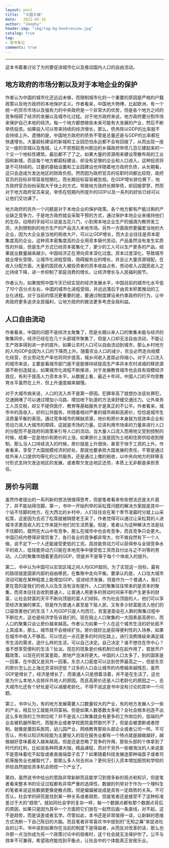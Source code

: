 ```yaml
---
layout: post
title:  "大国大城"
date:   2021-05-16
author: "Joephy"
header-img: "img/tag-bg-bookreview.jpg"
catalog: true
tag:
- 读书笔记 
comments: true
---
```


-----------

这本书着重讨论了为何要促进城市化以及推动国内人口的自由流动。


## 地方政府的市场分割以及对于本地企业的保护


作者认为中国的城市化还远远未够，而限制城市化的一个重要的原因是严格的户籍政策以及地方政府的本地保护主义。作者看来，中国地大物博，比起欧洲，有一个统一的货币市场以及强有力的中央政府是一个非常大的优势，但是各个地方之间的竞争阻碍了经济的发展以及城市化过程。对于地方政府来说，地方政府要分割市场来保护自己本地的经济。每一个地方都想做些未来可能有大发展的产业，然后不断举债投资。如果投入可以带来持续的经济增长，那么，债务除以GDP的比率就不会持续上升。遗憾的是，中国地方政府的债务不管是总量还是与GDP的比率都在快速增长。大量超标建设的新城和工业园恐怕永远都不会有回报了，从而出现一座又一座的空城以及鬼城，让人不禁想起贵州那边的乡镇政府举债几百亿建起来的一个又一个地标性建筑，最后都不了了之。如果大量的资源用来建设零散布局的工业园和新城，而且每个地方都超标建设，却没有足够的企业和人口进入，这种投资将是不可持续的。过量的基础设置和工业园建设也伴随着地方政府负债，从长期看，这只会造成欠发达地区的财政负担。然而因为政府官员的任职时间都比较短，政府官员的目标非常容易短期化，而长期目标容易被忽视。在GDP增长排位赛下，地方政府官员纷纷采取大干快上的方式，导致地方政府长期举债，却回报寥寥，然而对于地方政府官员来说，举债在短期内所提升的GDP以及一系列的好处已经可以让他们交功课了。


地方政府的另外一个问题是对于本地企业的保护政策。各个地方都有产能过剩的产业缺乏竞争力，于是地方政府就会采取干预的方式，通过保护本地企业来维持他们的生存。动用的手段可以说是五花八门，小到用本地企业生产的烟酒为教师发工资，大到限制别的地方生产的产品流入本地市场。另外一方面政府更偏爱当地的大企业，因为大企业是当地的税收大户，可以让GDP增长，而大企业往往是资本密集度高的企业。这种资本密集度高的企业用资本替代劳动，产品虽然没有发生实质性的升级，但是生产方式已经资本密集化了，更少的工人可以生产更多的产品，结果就业数量越来越少。中国经济正在滑向资本深化过度。资本过度深化，导致城市就业增长受限，让城市化进程受阻，阻碍服务业的增长，并且让大量资源错配。在收入分配方面，大量的国民收入被投资者的资本收益占有，劳动收入占国民收入之比持续下降，进一步抑制了家庭消费的增长，让经济增长与人民福利脱节。


作者认为，如果按照中国今天已经实现的经济发展水平，中国目前的城市化水平低了10个百分点左右，中国的城市化进程受阻，并远远落后于由资本积累推动的工业化进程。对于当前的情况更重要的是，要通过制度建设来约束政府的行为，让中央政府更多追求全民福利，让地方政府的做法更多考虑全局利益。


## 人口自由流动


作者看来，中国的问题不是经济太聚集了，而是长期以来人口的聚集未能与经济的聚集同步。经济已经在在几个头部城市聚集了，但是人口却无法自由流动，不能让生产效率得到进一步的提升。如果让农村人口可以自由流动到城市，那么乡村地方的人均GDP会因为人口的下降而上升。随着农业人口的减少，农业必然走向规模化经营，农业劳动生产率也将同步提高，城乡间收入差距必将缩小。对于人口流入的城市来说，主要是看城市部门是不是能够持续提高生产率并未农村进城的移民源源不断创造就业。如果城市化进程不断推进，对于发展教育城市也会具有规模经济效应，有利于提高人力资本水平。从数据上看，最近十年间，中国人口的平均受教育水平虽然在上升，但上升速度越来越慢。


对于大城市病来说，人口的流入并不是第一原因。犯罪率高了就想办法惩处罪犯，交通拥堵了可以通过增加小马路、增加地下轨道的方法来舒缓交通压力。让外来务工人员交税，却又不提供医疗、教育等基础服务才是真正的不公平。作者看来，城市中的高收入，好的公共服务，伴随着相对严重的城市病和高房价，恰恰是城市生活质量平衡的表现。通过竞争城市的稀缺资源，地价和房价本身就为低效率企业和劳动力进入大城市的障碍，这就是市场的力量。应该利用市场来的力量来进行人口的分配而不是政府的政策来引导人口的流动。当大量人口流入而用地又受到控制的时候，结果一定是地价和房价的上涨。如果房价上涨是因为土地和住房供给收到限制，那么当人口持续流入的时候，房价就是上升很快，甚至于快于工资的上升。作者看来，享受了大国规模经济的好处，那就也要承担大国发展的责任，不管是通过给外来人口提供均等化的公共服务，还是通过上缴的税收，以中央向地方的转移支付形式支持欠发达地区的发展，或者帮欠发达地区还债，本质上无非都是承担责任。


## 房价与问题


虽然作者提出的一系列新的想法很值得思考，但是笔者看来有些想法还是太片面了，并不能站得住脚。第一，书中一开始列举的采松茸问题的解决方案就是其中一个站不住脚的地方。在大西北的乡村中，人们往往会在某个季节凌晨时分就上山采松茸，这是因为去迟了松茸就被隔壁老王采了。作者觉得可以通过让采松茸的人进城寻求更高收入的工作来提升他们的生活质量。但是，笔者认为这种解决方法是站不住脚的，既然在大山中有竞争，那么在城市中也会有竞争，而且竞争只会更大。中国已经内卷得非常厉害了，各行各业的竞争都非常大，你不做自然有下一个人做，说不定下一个人还能接受更低的工资。高技能劳动力可以获得参与全球竞争水平的收入，低技能劳动力只能在本地竞争中接受低工资而且付出与之不对等的劳动。人口的聚集伴随着更高的GDP，但是并不是等于每个个体收入的提升。


第二，书中认为中国可以实现区域之间人均GDP趋同，为了实现这一目标，最有的路径就是国家内部的自由移民，在集聚中走向平衡。要承认的是，人口往大城市流动可能在某种程度上能增加GDP，促进经济发展，但是作为一个普通人，我们更在意的是我们的收入以及生活有没有提升。人口的聚集往往带来的是资本的聚集，而资本往往会收割普通人，让普通人用更多的劳动时间来不断产生更多的财富，让社会财富的天平不断向顶层的富人们倾斜。作为社会顶层的人，他们可以享受经济发展的果实，但是作为普通人甚至是下层人民，又有多少财富能流入他们的口袋改善他们的生活？人均GDP只是人均而已，贫富差距会在人群的聚集过程中不断拉大，这也是经济学告诉我们的。现在阻止人口聚集的一大因素是高房价，而人口的聚集只会让房价越来越高。作者认为如果一个人在这个城市生活的好处抵不上其成本，那么，城市就不会继续扩张。房价就好比是获得便利性的入场券，如果在城市中收入不够高，可以住远一点花更多的时间在路上，进行消费降级来满足城市生活的需求，选什么样的生活，可以自己决定。自己决定？谁不想住在市中心？谁不想享受便利的生活？扯淡。现在的现象是价格机制已经在起作用了，若放开户籍政策，以现在的贫富差距，房地产泡沫将更大。中国的人口太多了，别的国家是一回事，在中国又是另外一回事。东京人口密度可以达到世界最高之一，但是东京的房价怎么比上海北京深圳还低？过多的人口会让城市的内卷越来越残忍，虽然GDP是增长了，经济是增长了，而普通人只是想着活着，并不是在生活了。这也是为什么本地人会排斥外地人的原因。而且高房价还是人口老龄化的原因之一，去大城市化还有个好处是可以减缓老龄化，不得不说这是书中没有讨论的其中一个问题。


第三，书中认为，有的地方发展需要人口数量较大的产业，有的地方发展人少一些的产业，相互分工就能共同富裕。但是如果人数基数太多呢？全社会根本创造不出这么多有效的工作岗位呢？并不是说人口聚集就会有更多的工作岗位的，低端的产业会被机器所取代，而服务业或者学校医院虽然取代不了，但是会被垄断或者控制。就像是莆田系医院，幼儿园产业，网络教育那些头部企业或者公司一样。不可否认，所有以知识和技能为主要投入的现在服务业都有一个特点就是越做越好，越做越好意味着收入越来越高。但是还是忽略了竞争的作用，那些头部的个体拿到了时代的红利，比如说各种网课大咖，精品课程，而对于另外一些被淘汰的人来说是不是意味着吃不起饭或者直接端盘子去了？如果随着科技发展连那种端盘子或者司机等服务业也被取代了，那那么多人何去何从？更何况引入资本增加医院和学校的供给自然就给资本机会把控一个产业了。


第四，虽然说书中给出的思路非常新鲜而且能学习到很多新的观点和知识，但是笔者看来整本书的论证过程都有非常严重的选择性，数据的列举对于作为一个理科生的笔者来说这些数据更像是散点图，但是偏偏被说成是具有一定趋势的关系。不可否认，社会学的研究是找到某一种关系或者趋势，但是笔者还是接受不了这种标准差过于大的“趋势”。就如同社会学的复杂一样，每一个数据点都有那个数据点背后的原因，如果只是因为其中一个方面把它们放在一起然后画一条直线，对不起，这不是趋势，而是误差或者玄学。尽管如此，本书还是非常值得一读，让新鲜的思维方式洗刷一下自己陈旧的大脑。而且笔者非常喜欢书中提到的“无知之幕”来促进社会的公平。书中说到如果你在当前的制度下是得益者，从而反对改革的话，那么也许那一点当你成为另一个政策讨论中的弱者时，这个社会就无法保护你了。公平与效率不可兼得，希望政府能找到平衡点，让社会中的个体能真正安居乐业。
